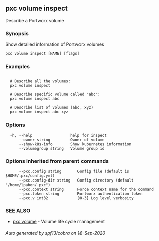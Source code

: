 ## pxc volume inspect

Describe a Portworx volume

### Synopsis

Show detailed information of Portworx volumes

```
pxc volume inspect [NAME] [flags]
```

### Examples

```

  # Describe all the volumes:
  pxc volume inspect

  # Describe specific volume called "abc":
  pxc volume inspect abc

  # Describe list of volumes (abc, xyz)
  pxc volume inspect abc xyz
```

### Options

```
  -h, --help                 help for inspect
      --owner string         Owner of volume
      --show-k8s-info        Show kubernetes information
      --volumegroup string   Volume group id
```

### Options inherited from parent commands

```
      --pxc.config string       Config file (default is $HOME/.pxc/config.yml)
      --pxc.config-dir string   Config directory (default "/home/lpabon/.pxc")
      --pxc.context string      Force context name for the command
      --pxc.token string        Portworx authentication token
      --pxc.v int32             [0-3] Log level verbosity
```

### SEE ALSO

* [pxc volume](pxc_volume.md)	 - Volume life cycle management

###### Auto generated by spf13/cobra on 18-Sep-2020
